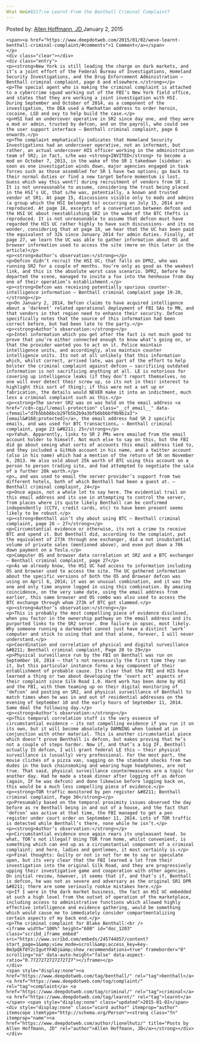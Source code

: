 ```yaml
---
What We&#8217;ve Learnt From the Benthall Criminal Complaint?
---
```

<article class="post-listing post-8079 post type-post status-publish format-standard has-post-thumbnail hentry category-deepdot-news tag-benthall tag-complaint tag-criminal tag-learnt">
    <div class="post-inner">
        <span>Posted by: <a href="https://www.deepdotweb.com/author/lionelhutz/" title="">Allen Hoffmann, JD </a></span>
    <span>January 2, 2015</span>
    
    <span><a href="https://www.deepdotweb.com/2015/01/02/weve-learnt-benthall-criminal-complaint/#comments">1 Comment</a></span>
    </p>
    <div class="clear"></div>
    <div class="entry">
    <p><strong>New York is still leading the charge on dark markets, and it’s a joint effort of the Federal Bureau of Investigations, Homeland Security Investigations, and the Drug Enforcement Administration – Benthall criminal complaint, page 6 and elsewhere.</strong></p>
    <p>The special agent who is making the criminal complaint is attached to a cybercrime squad working out of the FBI’s New York field office, and states that they are working a joint investigation with HSI. During September and October of 2014, as a component of the investigation, the DEA used a Manhattan address to order heroin, cocaine, LSD and oxy to help build the case.</p>
    <p>HSI had an undercover operative in SR2 since day one, and they were a mod or admin, trusted by defcon, and on the payroll, who could see the user support interface – Benthall criminal complaint, page 6 onwards.</p>
    <p>The complaint emphatically indicates that Homeland Security Investigations had an undercover operative, not an informant, but rather, an actual undercover HIS officer working in the administration team of SR2; in fact, s/he was <strong>INVITED</strong> to become a mod on October 7, 2013, in the wake of the SR 1 takedown [sidebar: as soon as one investigation winds down, major agencies engaged in task forces such as those assembled for SR 1 have two options; go back to their normal duties or find a new target before momentum is lost. Guess which way this went?] during recruitment of vendors from SR 1. It is not unreasonable to assume, considering the trust being placed in the HSI’s UC, that s/he was, potentially, a known and trusted vendor at SR1. At page 15, discussions visible only to mods and admins (a group which the HSI belonged to) occurring on July 15, 2014 are reproduced. At page 18, excerpts of a conversation between defcon and the HSI UC about reestablishing SR2 in the wake of the BTC thefts is reproduced. It is not unreasonable to assume that defcon must have regarded the HIS UC rather highly to have such discussions- and its no wonder, considering that at page 18, we hear that the UC has been paid the equivalent of 32k since January 2014 for admin duties. Finally, at page 27, we learn the UC was able to gather information about OS and browser information used to access the site (more on this later in the article)</p>
    <p><strong>Author’s observation:</strong></p>
    <p>Defcon didn’t recruit the HSI UC; that falls on DPR2, who was running SR2 for a couple of months. You’re only as good as the weakest link, and this is the absolute worst case scenario. DPR2, before he departed the scene, managed to invite a fox into the henhouse from day one of their operation’s establishment.</p>
    <p><strong>Defcon was receiving potentially spurious counter-intelligence information – Benthall criminal complaint page 19-20,</strong></p>
    <p>On January 2, 2014, Defcon claims to have acquired intelligence about a ‘darknet’ related operational deployment of FBI SAs to MN, and that vendors in that region need to enhance their security. Defcon specifically notes that the source of this information had been correct before, but had been late to the party.</p>
    <p><strong>Author’s observation:</strong></p>
    <p>Intel information which you get after the fact is not much good to prove that you’re either connected enough to know what’s going on, or that the provider wanted you to act on it. Police maintain intelligence units, and accordingly, also maintain counter intelligence units. Its not at all unlikely that this information which, whilst correct, arrived late, was part of the effort to help bolster the criminal complaint against defcon – sacrificing outdated information is not sacrificing anything at all. LE is notorious for covering up intelligence leaks (if they don’t report themselves, no one will ever detect their screw up, so its not in their interest to highlight this sort of thing); if this were not a set up or fabrication, the details would NEVER make it into an indictment, much less a criminal complaint such as this.</p>
    <p><strong>The server SR2 was on was held on the email address <a href="/cdn-cgi/l/email-protection" class="__cf_email__" data-cfemail="d7b5bbb6bcb297b5b2b9a3bfb6bbbbf9b9b2a3">[email&#160;protected]</a>, the email address had SR 2 specific emails, and was used for BTC transactions… – Benthall criminal complaint, page 23 &#8211; 25</strong></p>
    <p>Yahuh. Apparently, links to SR 2 PMs were emailed from the email account holder to himself. Not much else to say on this, but the FBI did go about seeing what sorts of accounts this email address tied to, and they included a GitHub account in his name, and a twitter account (also in his name) which had a mention of the return of SR on November 6, 2013. He also sold about 25k worth of BTC using this account on a person to person trading site, and had attempted to negotiate the sale of a further 20k worth.</p>
    <p>… and was used to email the server provider’s support from two different hotels, both of which Benthall had been a guest at. – Benthall criminal complaint, 24</p>
    <p>Once again, not a whole lot to say here. The evidential trail on this email address and its use in attempting to control the server, from places where its quite likely Benthall can be confirmed independently (CCTV, credit cards, etc) to have been present seems likely to be robust.</p>
    <p><strong>Benthall ain’t shy about using BTC – Benthall criminal complaint, page 26 – 27</strong></p>
    <p>Circumstantial evidence or otherwise, its not a crime to receive BTC and spend it. But Benthall did, according to the complaint, put the equivalent of 273k through one exchanger, did a not insubstantial volume of private sales (mentioned above), and even put down a 70k down payment on a Tesla.</p>
    <p>Computer OS and browser data correlation at SR2 and a BTC exchanger – Benthall criminal complaint, page 27</p>
    <p>As we already know, the HSI UC had access to information including OS and browser used to access the site. The UC gathered information about the specific versions of both the OS and Browser defcon was using on April 6, 2014; it was an unusual combination, and it was the one and only time anyone logged in using this combination. By amazing coincidence, on the very same date, using the email address from earlier, this same browser and OS combo was also used to access the BTC exchange through whom 273k of BTC got slammed.</p>
    <p><strong>Author’s observation:</strong></p>
    <p>This is probably the most compelling piece of evidence disclosed, when you factor in the ownership pathway on the email address and its purported links to the SR2 server. One failure in opsec, most likely. Why someone running a darkmarket cannot just have a distinct ‘work’ computer and stick to using that and that alone, forever, I will never understand.</p>
    <p>Coordination and correlation of physical and digital surveillance &#8211; Benthall criminal complaint, Page 28 to 29</p>
    <p>Physical surveillance run by the FBI on Benthall was run on September 10, 2014 – that’s not necessarily the first time they ran it, but this particular instance forms a key component of their establishment of probable cause. Its clear that the FBI and HIS have learned a thing or two about developing the ‘overt act’ aspects of their complaint since Silk Road 1.0. Hard work has been done by HSI and the FBI, with them teaming up on their digital monitoring of ‘defcon’ and posting on SR2, and physical surveillance of Benthall to match times when he was in and out of residential addresses on the evening of September 10 and the early hours of September 11, 2014. Same deal the following day.</p>
    <p><strong>Author’s observation:</strong></p>
    <p>This temporal correlation stuff is the very essence of circumstantial evidence – its not compelling evidence if you run it on its own, but it will become absolutely DAMNING when looked at in conjunction with other material. This is another circumstantial piece which doesn’t prove Benthall is defcon, but makes proving that he’s not a couple of steps harder. Now if, and that’s a big IF, Benthall actually IS defcon, I will grant federal LE this – their physical surveillance is (usually) very professional. For the most part, the movie clichés of a pizza van, sagging on the standard shocks from two dudes in the back chainsmoking and wearing huge headphones, are not true. That said, physical surveillance countermeasures are a topic for another day. Had he made a steak dinner after logging off as defcon (again, IF he was defcon) and done likewise before logging back on, this would be a much less compelling piece of evidence.</p>
    <p><strong>TOR traffic monitored by pen register &#8211; Benthall criminal complaint, Page 30</strong></p>
    <p>Presumably based on the temporal proximity issues observed the day before as re Benthall being in and out of a house, and the fact that ‘defcon’ was active at that time, the FBI managed to get a pen register under court order on September 11, 2014. Lots of TOR traffic is detected while Benthall’s there, none while he isn’t.</p>
    <p><strong>Author’s observation:</strong></p>
    <p>Circumstantial evidence once again rears its unpleasant head. So what, TOR’s not illegal? Using TOR from home, whilst convenient, is something which can end up as a circumstantial component of a criminal complaint; and here, ladies and gentlemen, it most certainly is.</p>
    <p>Final thoughts: Guilty or not is not for me to say or speculate upon, but its very clear that the FBI learned a lot from their investigation into the original Silk Road, and they are progressively upping their investigative game and cooperation with other agencies. On initial review, however, it seems that if, and that’s if, Benthall is defcon, he was not as severe and adversary as the original SR1 DPR &#8211; there are some seriously rookie mistakes here.</p>
    <p>If I were in the dark market business, the fact an HSI UC embedded at such a high level from the outset of operation of the marketplace, including access to administrative functions which allowed highly effective intelligence and evidence gathering, would be something which would cause me to immediately consider compartmentalizing certain aspects of my back end.</p>
    <p>The criminal complaint for Blake Benthall:<br />
    <iframe width="100%" height="600" id="doc_1203" class="scribd_iframe_embed" src="https://www.scribd.com/embeds/245744857/content?start_page=1&amp;view_mode=scroll&amp;access_key=key-8m3pQkf8Y2cIgutYFADj&amp;show_recommendations=true" frameborder="0" scrolling="no" data-auto-height="false" data-aspect-ratio="0.7727272727272727"></iframe></p>
    </div>
    <span style="display:none"><a href="https://www.deepdotweb.com/tag/benthall/" rel="tag">benthall</a> <a href="https://www.deepdotweb.com/tag/complaint/" rel="tag">complaint</a> <a href="https://www.deepdotweb.com/tag/criminal/" rel="tag">criminal</a> <a href="https://www.deepdotweb.com/tag/learnt/" rel="tag">learnt</a></span> <span style="display:none" class="updated">2015-01-02</span>
    <div style="display:none" class="vcard author" itemprop="author" itemscope itemtype="http://schema.org/Person"><strong class="fn" itemprop="name"><a href="https://www.deepdotweb.com/author/lionelhutz/" title="Posts by Allen Hoffmann, JD" rel="author">Allen Hoffmann, JD</a></strong></div>
    </div>
</article>

